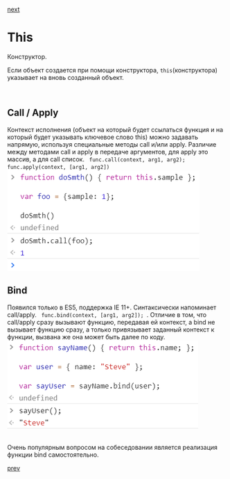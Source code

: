 <a href="05.md">next</a>


<h1>This</h1>

<div>
Конструктор.
<br/>

Если объект создается при помощи конструктора,
<code>this</code>(конструктора) указывает на вновь созданный объект.
</div>

<br/>

<h2>Call / Apply</h2>
<div>
Контекст исполнения (объект на который будет ссылаться функция и на который будет указывать ключевое слово this)
можно задавать напрямую, используя специальные методы call и/или apply.
Различие между методами call и apply в передаче аргументов, для apply это массив, а для call список.
<code> func.call(context, arg1, arg2); func.apply(context, [arg1, arg2]) </code>

<br/>

<div>
<img src="media/ex3.png">
</div>
</div>

<h2>Bind</h2>
<div>
Появился только в ES5, поддержка IE 11+. Синтаксически напоминает call/apply.
<code> func.bind(context, [arg1, arg2]); </code>. Отличие в том, что call/apply сразу вызывают функцию,
передавая ей контекст, а bind не вызывает функцию сразу,
а только привязывает заданный контекст к функции, вызвана же она может быть далее по коду.

<br/>

<div>
<img src="media/ex4.png">
</div>

<br/>

Очень популярным вопросом на собеседовании является реализация функции bind самостоятельно.
</div>

<a href="03.md">prev</a>
